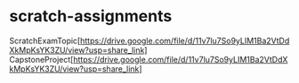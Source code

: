 # scratch-assignments
ScratchExamTopic[https://drive.google.com/file/d/11v7lu7So9yLIM1Ba2VtDdXkMpKsYK3ZU/view?usp=share_link]
CapstoneProject[https://drive.google.com/file/d/11v7lu7So9yLIM1Ba2VtDdXkMpKsYK3ZU/view?usp=share_link]
